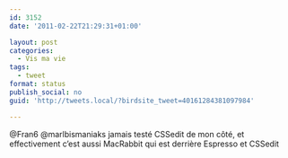 ```yaml
---
id: 3152
date: '2011-02-22T21:29:31+01:00'

layout: post
categories:
  - Vis ma vie
tags:
  - tweet
format: status
publish_social: no
guid: 'http://tweets.local/?birdsite_tweet=40161284381097984'

---
```


@Fran6 @marlbismaniaks jamais testé CSSedit de mon côté, et effectivement c’est aussi MacRabbit qui est derrière Espresso et CSSedit